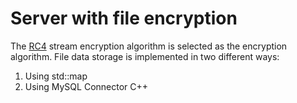 # Server with file encryption
The [RC4](https://ru.wikipedia.org/wiki/RC4 "more info") stream encryption algorithm is selected as the encryption algorithm.
File data storage is implemented in two different ways:
1) Using std::map
2) Using MySQL Connector C++
